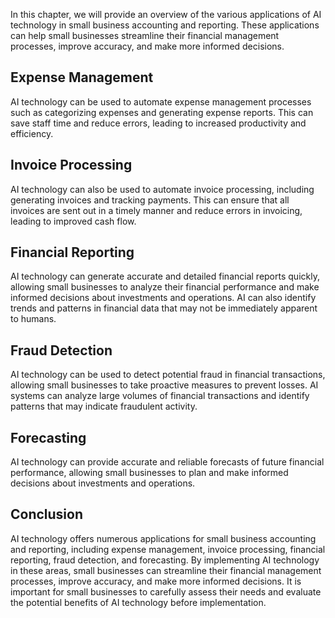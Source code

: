 

In this chapter, we will provide an overview of the various applications of AI technology in small business accounting and reporting. These applications can help small businesses streamline their financial management processes, improve accuracy, and make more informed decisions.

Expense Management
------------------

AI technology can be used to automate expense management processes such as categorizing expenses and generating expense reports. This can save staff time and reduce errors, leading to increased productivity and efficiency.

Invoice Processing
------------------

AI technology can also be used to automate invoice processing, including generating invoices and tracking payments. This can ensure that all invoices are sent out in a timely manner and reduce errors in invoicing, leading to improved cash flow.

Financial Reporting
-------------------

AI technology can generate accurate and detailed financial reports quickly, allowing small businesses to analyze their financial performance and make informed decisions about investments and operations. AI can also identify trends and patterns in financial data that may not be immediately apparent to humans.

Fraud Detection
---------------

AI technology can be used to detect potential fraud in financial transactions, allowing small businesses to take proactive measures to prevent losses. AI systems can analyze large volumes of financial transactions and identify patterns that may indicate fraudulent activity.

Forecasting
-----------

AI technology can provide accurate and reliable forecasts of future financial performance, allowing small businesses to plan and make informed decisions about investments and operations.

Conclusion
----------

AI technology offers numerous applications for small business accounting and reporting, including expense management, invoice processing, financial reporting, fraud detection, and forecasting. By implementing AI technology in these areas, small businesses can streamline their financial management processes, improve accuracy, and make more informed decisions. It is important for small businesses to carefully assess their needs and evaluate the potential benefits of AI technology before implementation.
